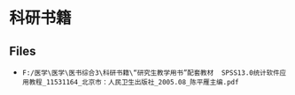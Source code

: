 # 科研书籍

## Files

- `F:/医学\医学\医书综合3\科研书籍\“研究生教学用书”配套教材  SPSS13.0统计软件应用教程_11531164_北京市：人民卫生出版社_2005.08_陈平雁主编.pdf`
